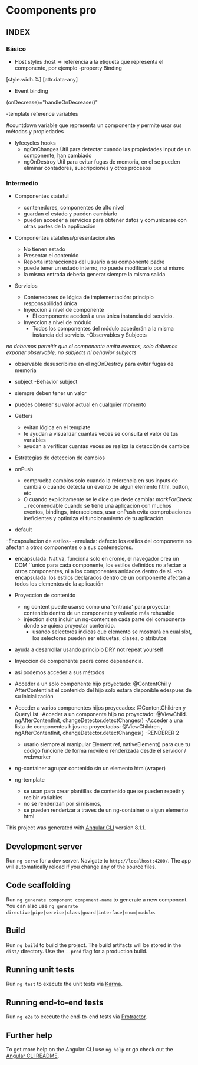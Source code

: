 # Coomponents pro

## INDEX
### Básico
- Host styles 
:host => referencia a la etiqueta que representa el componente, por ejemplo  <app-progres-bar>
-property Binding 

[style.widh.%]
[attr.data-any] 

- Event binding

(onDecrease)="handleOnDecrease()"

-template reference variables

#countdown 
variable que representa un componente y permite usar sus métodos y propiedades
- lyfecycles hooks
  - ngOnChanges
      Útil para detectar cuando las propiedades input de un componente, han cambiado 
  - ngOnDestroy 
      Útil para evitar fugas de memoria, en el se pueden eliminar contadores, suscripciones y otros procesos

### Intermedio
- Componentes stateful
   - contenedores, componentes de alto nivel
   - guardan el estado y  pueden cambiarlo
   - pueden acceder a servicios para obtener datos y comunicarse con otras partes de la applicación

- Componentes stateless/presentacionales 
  - No tienen estado
  - Presentar el contenido
  - Reporta interacciones del usuario a su componente padre
  - puede tener un estado interno, no puede modificarlo por sí mismo
  - la misma entrada debería generar siempre la misma salida
- Servicios 
  - Contenedores de lógica de implementación: principio responsabilidad única
  - Inyeccion a nivel de componente
    - El componente acederá a una única instancia del servicio.
  - Inyeccion a nivel de módulo
    - Todos los componentes del módulo accederán a la misma instancia del servicio.
-Observables y Subjects

*no debemos permitir que el componente emita eventos, solo debemos exponer observable, no subjects ni behavior subjects*

 - observable 
     desuscribirse en el ngOnDestroy para evitar fugas de memoria
 - subject 
-Behavior subject
  - siempre deben tener un valor
  - puedes obtener su valor actual en cualquier momento

 - Getters  
   - evitan lógica en el template 
   - te ayudan a visualizar cuantas veces se consulta el valor de tus variables
   - ayudan a verificar cuantas veces se realiza la detección de cambios
- Estrategias de deteccion de cambios 
 - onPush 
    - comprueba cambios solo cuando  la referencia en sus inputs de cambia o 
    cuando detecta un evento de algun elemento html. button, etc
    - O cuando explicitamente se le dice que dede cambiar *markForCheck ..*
    recomendable cuando se tiene una aplicación con muchos eventos, bindings, interacciones, usar onPush evita comprobaciones ineficientes y optimiza el funcionamiento de tu aplicación.
- default 

-Encapsulacion de estilos-
  -emulada: defecto
    los estilos del componente no afectan a otros componentes o a sus contenedores.
  - encapsulada: Nativa, funciona solo en crome, el navegador crea un DOM ´´unico para cada componente,
    los estilos definidos no afectan a otros componentes, ni a los componentes anidados dentro de sí.
  -no encapsulada: los estilos declarados dentro de un componente afectan a todos los elementos de la        aplicación

- Proyeccion de contenido
  - ng content puede usarse como una 'entrada' para proyectar contenido dentro de
  un componente y volverlo más rehusable
  - injection slots
    incluir un ng-content en cada parte del componente
    donde se quiera proyectar contenido.
    - usando selectores indicas que elemento se mostrará en cual slot, los selectores pueden ser etiquetas, clases, o atributos 
-  ayuda a desarrollar usando principio DRY not repeat yourself
- Inyeccion de componente padre como dependencia.
- asi podemos acceder a sus métodos

- Acceder a un solo componente hijo proyectado: 
  @ContentChil y AfterContentInit
  el contenido del hijo solo estara disponible edespues de su inicialización
- Acceder a varios componentes hijos proyecados: @ContentChildren y QueryList 
-Acceder a un componente hijo no proyectado: @ViewChild. ngAfterContentInit, changeDetector.detectChanges()
-Acceder a una lista de componentes hijos no proyectados: @ViewChildren ,  ngAfterContentInit, changeDetector.detectChanges()
-RENDERER 2 
  - usarlo siempre al manipular Element ref, nativeElement()
para que tu código funcione de forma movile o renderizada desde el servidor / webworker




- ng-container 
  agrupar contenido sin un elemento html(wraper)
- ng-template 
  - se usan para crear plantillas de contenido 
   que se pueden repetir y  recibir variables
  - no se renderizan por si mismos, 
  - se pueden renderizar a traves de un ng-container o algun elemento html



This project was generated with [Angular CLI](https://github.com/angular/angular-cli) version 8.1.1.

## Development server

Run `ng serve` for a dev server. Navigate to `http://localhost:4200/`. The app will automatically reload if you change any of the source files.

## Code scaffolding

Run `ng generate component component-name` to generate a new component. You can also use `ng generate directive|pipe|service|class|guard|interface|enum|module`.

## Build

Run `ng build` to build the project. The build artifacts will be stored in the `dist/` directory. Use the `--prod` flag for a production build.

## Running unit tests

Run `ng test` to execute the unit tests via [Karma](https://karma-runner.github.io).

## Running end-to-end tests

Run `ng e2e` to execute the end-to-end tests via [Protractor](http://www.protractortest.org/).

## Further help

To get more help on the Angular CLI use `ng help` or go check out the [Angular CLI README](https://github.com/angular/angular-cli/blob/master/README.md).
